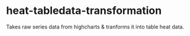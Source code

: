 # heat-tabledata-transformation
Takes raw series data from highcharts & tranforms it into table heat data.
